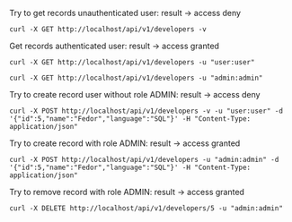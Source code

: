 Try to get records unauthenticated user: result -> access deny

`curl -X GET http://localhost/api/v1/developers -v`

Get records authenticated user: result -> access granted

`curl -X GET http://localhost/api/v1/developers -u "user:user"`

`curl -X GET http://localhost/api/v1/developers -u "admin:admin"`

Try to create record user without role ADMIN: result -> access deny

`curl -X POST http://localhost/api/v1/developers -v -u "user:user" -d '{"id":5,"name":"Fedor","language":"SQL"}' -H "Content-Type: application/json"`

Try to create record with role ADMIN: result -> access granted

`curl -X POST http://localhost/api/v1/developers -u "admin:admin" -d '{"id":5,"name":"Fedor","language":"SQL"}' -H "Content-Type: application/json"`

Try to remove record with role ADMIN: result -> access granted

`curl -X DELETE http://localhost/api/v1/developers/5 -u "admin:admin"`

